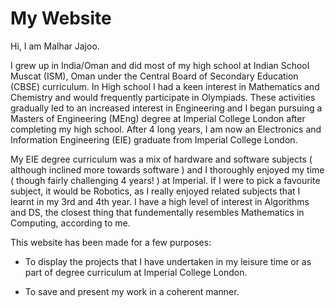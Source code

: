 My Website
==================================

Hi, I am Malhar Jajoo.

I grew up in India/Oman and did most of my high school at Indian School Muscat (ISM), Oman under the Central Board of Secondary Education (CBSE) curriculum. In High school I had a keen interest in Mathematics and Chemistry and would frequently participate in Olympiads. These activities gradually led to an increased interest in Engineering and I began pursuing a Masters of Engineering (MEng) degree at Imperial College London after completing my high school. After 4 long years, I am now an Electronics and Information Engineering (EIE) graduate from Imperial College London.

My EIE degree curriculum was a mix of hardware and software subjects ( although inclined more towards software ) and I thoroughly enjoyed my time ( though fairly challenging 4 years! ) at Imperial. If I were to pick a favourite subject, it would be Robotics, as I really enjoyed related subjects that I learnt in my 3rd and 4th year. I have a high level of interest in Algorithms and DS, the closest thing that fundementally resembles Mathematics in Computing, according to me.


This website has been made for a few purposes:

- To display the projects that I have undertaken in my leisure time or as part of
  degree curriculum at Imperial College London.
  
- To save and present my work in a coherent manner.
